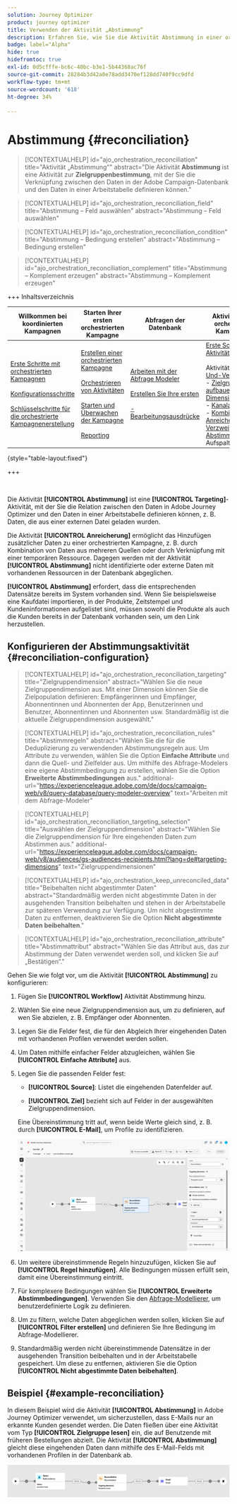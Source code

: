 ```yaml
---
solution: Journey Optimizer
product: journey optimizer
title: Verwenden der Aktivität „Abstimmung“
description: Erfahren Sie, wie Sie die Aktivität Abstimmung in einer orchestrierten Kampagne verwenden
badge: label="Alpha"
hide: true
hidefromtoc: true
exl-id: 0d5cfffe-bc6c-40bc-b3e1-5b44368ac76f
source-git-commit: 28284b3d42a0e78add3470ef128dd740f9cc9dfd
workflow-type: tm+mt
source-wordcount: '618'
ht-degree: 34%

---
```


# Abstimmung {#reconciliation}

>[!CONTEXTUALHELP]
>id="ajo_orchestration_reconciliation"
>title="Aktivität „Abstimmung“"
>abstract="Die Aktivität **Abstimmung** ist eine Aktivität zur **Zielgruppenbestimmung**, mit der Sie die Verknüpfung zwischen den Daten in der Adobe Campaign-Datenbank und den Daten in einer Arbeitstabelle definieren können."

>[!CONTEXTUALHELP]
>id="ajo_orchestration_reconciliation_field"
>title="Abstimmung – Feld auswählen"
>abstract="Abstimmung – Feld auswählen"

>[!CONTEXTUALHELP]
>id="ajo_orchestration_reconciliation_condition"
>title="Abstimmung – Bedingung erstellen"
>abstract="Abstimmung – Bedingung erstellen"

>[!CONTEXTUALHELP]
>id="ajo_orchestration_reconciliation_complement"
>title="Abstimmung – Komplement erzeugen"
>abstract="Abstimmung – Komplement erzeugen"

+++ Inhaltsverzeichnis

| Willkommen bei koordinierten Kampagnen | Starten Ihrer ersten orchestrierten Kampagne | Abfragen der Datenbank | Aktivitäten für orchestrierte Kampagnen |
|---|---|---|---|
| [Erste Schritte mit orchestrierten Kampagnen](../gs-orchestrated-campaigns.md)<br/><br/>[Konfigurationsschritte](../configuration-steps.md)<br/><br/>[Schlüsselschritte für die orchestrierte Kampagnenerstellung](../gs-campaign-creation.md) | [Erstellen einer orchestrierten Kampagne](../create-orchestrated-campaign.md)<br/><br/>[Orchestrieren von Aktivitäten](../orchestrate-activities.md)<br/><br/>[Starten und Überwachen der Kampagne](../start-monitor-campaigns.md)<br/><br/>[Reporting](../reporting-campaigns.md) | [Arbeiten mit der Abfrage Modeler](../orchestrated-rule-builder.md)<br/><br/>[Erstellen Sie Ihre ersten ](../build-query.md)<br/><br/>[-Bearbeitungsausdrücke](../edit-expressions.md) | [Erste Schritte mit Aktivitäten](about-activities.md)<br/><br/>Aktivitäten:<br/>[Und-Verknüpfung](and-join.md) - [Zielgruppe aufbauen](build-audience.md) - [Dimension ändern](change-dimension.md) - [Kanalaktivitäten](channels.md) - [Kombinieren](combine.md) - [Anreicherung](deduplication.md) - [Verzweigung](enrichment.md) - [Abstimmung](fork.md) [&#128279;](reconciliation.md) [&#128279;](split.md) - Aufspaltung[Warten](wait.md) |

{style="table-layout:fixed"}

+++

<br/>

Die Aktivität **[!UICONTROL Abstimmung]** ist eine **[!UICONTROL Targeting]**-Aktivität, mit der Sie die Relation zwischen den Daten in Adobe Journey Optimizer und den Daten in einer Arbeitstabelle definieren können, z. B. Daten, die aus einer externen Datei geladen wurden.

Die Aktivität **[!UICONTROL Anreicherung]** ermöglicht das Hinzufügen zusätzlicher Daten zu einer orchestrierten Kampagne, z. B. durch Kombination von Daten aus mehreren Quellen oder durch Verknüpfung mit einer temporären Ressource. Dagegen werden mit der Aktivität **[!UICONTROL Abstimmung]** nicht identifizierte oder externe Daten mit vorhandenen Ressourcen in der Datenbank abgeglichen.

**[!UICONTROL Abstimmung]** erfordert, dass die entsprechenden Datensätze bereits im System vorhanden sind. Wenn Sie beispielsweise eine Kaufdatei importieren, in der Produkte, Zeitstempel und Kundeninformationen aufgelistet sind, müssen sowohl die Produkte als auch die Kunden bereits in der Datenbank vorhanden sein, um den Link herzustellen.

## Konfigurieren der Abstimmungsaktivität {#reconciliation-configuration}

>[!CONTEXTUALHELP]
>id="ajo_orchestration_reconciliation_targeting"
>title="Zielgruppendimension"
>abstract="Wählen Sie die neue Zielgruppendimension aus. Mit einer Dimension können Sie die Zielpopulation definieren: Empfängerinnen und Empfänger, Abonnentinnen und Abonnenten der App, Benutzerinnen und Benutzer, Abonnentinnen und Abonnenten usw. Standardmäßig ist die aktuelle Zielgruppendimension ausgewählt."

>[!CONTEXTUALHELP]
>id="ajo_orchestration_reconciliation_rules"
>title="Abstimmregeln"
>abstract="Wählen Sie die für die Deduplizierung zu verwendenden Abstimmungsregeln aus. Um Attribute zu verwenden, wählen Sie die Option **Einfache Attribute** und dann die Quell- und Zielfelder aus. Um mithilfe des Abfrage-Modelers eine eigene Abstimmbedingung zu erstellen, wählen Sie die Option **Erweiterte Abstimmbedingungen** aus."
>additional-url="https://experienceleague.adobe.com/de/docs/campaign-web/v8/query-database/query-modeler-overview" text="Arbeiten mit dem Abfrage-Modeler"

>[!CONTEXTUALHELP]
>id="ajo_orchestration_reconciliation_targeting_selection"
>title="Auswählen der Zielgruppendimension"
>abstract="Wählen Sie die Zielgruppendimension für Ihre eingehenden Daten zum Abstimmen aus."
>additional-url="https://experienceleague.adobe.com/docs/campaign-web/v8/audiences/gs-audiences-recipients.html?lang=de#targeting-dimensions" text="Zielgruppendimensionen"

>[!CONTEXTUALHELP]
>id="ajo_orchestration_keep_unreconciled_data"
>title="Beibehalten nicht abgestimmter Daten"
>abstract="Standardmäßig werden nicht abgestimmte Daten in der ausgehenden Transition beibehalten und stehen in der Arbeitstabelle zur späteren Verwendung zur Verfügung. Um nicht abgestimmte Daten zu entfernen, deaktivieren Sie die Option **Nicht abgestimmte Daten beibehalten**."

>[!CONTEXTUALHELP]
>id="ajo_orchestration_reconciliation_attribute"
>title="Abstimmattribut"
>abstract="Wählen Sie das Attribut aus, das zur Abstimmung der Daten verwendet werden soll, und klicken Sie auf „Bestätigen“."

Gehen Sie wie folgt vor, um die Aktivität **[!UICONTROL Abstimmung]** zu konfigurieren:

1. Fügen Sie **[!UICONTROL Workflow]** Aktivität Abstimmung hinzu.

1. Wählen Sie eine neue Zielgruppendimension aus, um zu definieren, auf wen Sie abzielen, z. B. Empfänger oder Abonnenten.

1. Legen Sie die Felder fest, die für den Abgleich Ihrer eingehenden Daten mit vorhandenen Profilen verwendet werden sollen.

1. Um Daten mithilfe einfacher Felder abzugleichen, wählen Sie **[!UICONTROL Einfache Attribute]** aus.

1. Legen Sie die passenden Felder fest:

   * **[!UICONTROL Source]**: Listet die eingehenden Datenfelder auf.

   * **[!UICONTROL Ziel]** bezieht sich auf Felder in der ausgewählten Zielgruppendimension.

   Eine Übereinstimmung tritt auf, wenn beide Werte gleich sind, z. B. durch **[!UICONTROL E-Mail]**, um Profile zu identifizieren.

   ![](../assets/workflow-reconciliation-criteria.png)

1. Um weitere übereinstimmende Regeln hinzuzufügen, klicken Sie auf **[!UICONTROL Regel hinzufügen]**. Alle Bedingungen müssen erfüllt sein, damit eine Übereinstimmung eintritt.

1. Für komplexere Bedingungen wählen Sie **[!UICONTROL Erweiterte Abstimmbedingungen]**. Verwenden Sie den [Abfrage-Modellierer](../orchestrated-rule-builder.md), um benutzerdefinierte Logik zu definieren.

1. Um zu filtern, welche Daten abgeglichen werden sollen, klicken Sie auf **[!UICONTROL Filter erstellen]** und definieren Sie Ihre Bedingung im Abfrage-Modellierer.

1. Standardmäßig werden nicht übereinstimmende Datensätze in der ausgehenden Transition beibehalten und in der Arbeitstabelle gespeichert. Um diese zu entfernen, aktivieren Sie die Option **[!UICONTROL Nicht abgestimmte Daten beibehalten]**.

## Beispiel {#example-reconciliation}

In diesem Beispiel wird die Aktivität **[!UICONTROL Abstimmung]** in Adobe Journey Optimizer verwendet, um sicherzustellen, dass E-Mails nur an erkannte Kunden gesendet werden. Die Daten fließen über eine Aktivität vom Typ **[!UICONTROL Zielgruppe lesen]** ein, die auf Benutzende mit früheren Bestellungen abzielt. Die Aktivität **[!UICONTROL Abstimmung]** gleicht diese eingehenden Daten dann mithilfe des E-Mail-Felds mit vorhandenen Profilen in der Datenbank ab.

![](../assets/workflow-reconciliation-sample-1.0.png)
